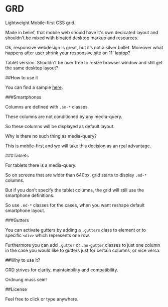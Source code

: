 GRD
=============

Lightweight Mobile-first CSS grid.


Made in belief, that mobile web should have it's own dedicated layout and shouldn't be mixed with bloated desktop markup and resources.

Ok, responsive webdesign is great, but it’s not a silver bullet. Moreover what happens after user shrink your responsive site on 11' laptop?

Tablet version. Shouldn't be user free to resize browser window and still get the same desktop layout?



##How to use it


You can find a sample [here](http://dharmoslap.github.io/Singular-Grid/).

###Smartphones

Columns are defined with `.sm-*` classes.

These columns are not conditioned by any media-query.

So these columns will be displayed as default layout.

Why is there no such thing as media-query?

This is mobile-first and we will take this decision as an real advantage.

###Tablets

For tablets there is a media-query.

So on screens that are wider than 640px, grid starts to display `.md-*` columns.

But if you don't specify the tablet columns, the grid will still use the smartphone definitions.

So use `.md-*` classes for the cases, when you want reshape default smartphone layout.


###Gutters

You can activate gutters by adding a `.gutters` class to <body> element or to specific `<div>` which represents one row.

Furthermore you can add `.gutter` or `.no-gutter` classes to just one column in the case you would like to gutters just for certain columns, or vice versa.  


##Why to use it?

GRD strives for clarity, maintainbility and compatibility.

Ordnung muss sein!


##License

Feel free to click or type anywhere.
